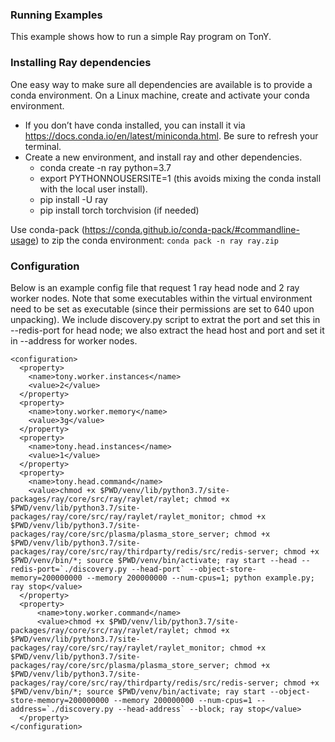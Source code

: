 ### Running Examples
This example shows how to run a simple Ray program on TonY.

### Installing Ray dependencies
One easy way to make sure all dependencies are available is to provide a conda environment. On a Linux machine, create and activate your conda environment.
* If you don’t have conda installed, you can install it via https://docs.conda.io/en/latest/miniconda.html. Be sure to refresh your terminal.
* Create a new environment, and install ray and other dependencies.
	* conda create -n ray python=3.7
	* export PYTHONNOUSERSITE=1 (this avoids mixing the conda install with the local user install).
	* pip install -U ray 
	* pip install torch torchvision (if needed)

Use conda-pack (https://conda.github.io/conda-pack/#commandline-usage) to zip the conda environment: ```conda pack -n ray ray.zip```

### Configuration
Below is an example config file that request 1 ray head node and 2 ray worker nodes. Note that some executables within the virtual environment need to be set as executable (since their permissions are set to 640 upon unpacking). We include discovery.py script to extrat the port and set this in --redis-port for head node; we also extract the head host and port and set it in --address for worker nodes.
```
<configuration>
  <property>
    <name>tony.worker.instances</name>
    <value>2</value>
  </property>
  <property>
    <name>tony.worker.memory</name>
    <value>3g</value>
  </property>
  <property>
    <name>tony.head.instances</name>
    <value>1</value>
  </property>
  <property>
    <name>tony.head.command</name>
    <value>chmod +x $PWD/venv/lib/python3.7/site-packages/ray/core/src/ray/raylet/raylet; chmod +x $PWD/venv/lib/python3.7/site-packages/ray/core/src/ray/raylet/raylet_monitor; chmod +x $PWD/venv/lib/python3.7/site-packages/ray/core/src/plasma/plasma_store_server; chmod +x $PWD/venv/lib/python3.7/site-packages/ray/core/src/ray/thirdparty/redis/src/redis-server; chmod +x $PWD/venv/bin/*; source $PWD/venv/bin/activate; ray start --head --redis-port=`./discovery.py --head-port` --object-store-memory=200000000 --memory 200000000 --num-cpus=1; python example.py; ray stop</value>
  </property>
  <property>
      <name>tony.worker.command</name>
      <value>chmod +x $PWD/venv/lib/python3.7/site-packages/ray/core/src/ray/raylet/raylet; chmod +x $PWD/venv/lib/python3.7/site-packages/ray/core/src/ray/raylet/raylet_monitor; chmod +x $PWD/venv/lib/python3.7/site-packages/ray/core/src/plasma/plasma_store_server; chmod +x $PWD/venv/lib/python3.7/site-packages/ray/core/src/ray/thirdparty/redis/src/redis-server; chmod +x $PWD/venv/bin/*; source $PWD/venv/bin/activate; ray start --object-store-memory=200000000 --memory 200000000 --num-cpus=1 --address=`./discovery.py --head-address` --block; ray stop</value>
  </property>
</configuration>
```
